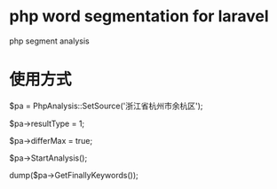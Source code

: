 # php word segmentation for laravel
php segment analysis

# 使用方式

$pa = PhpAnalysis::SetSource('浙江省杭州市余杭区');

$pa->resultType = 1;

$pa->differMax  = true;

$pa->StartAnalysis();

dump($pa->GetFinallyKeywords());
